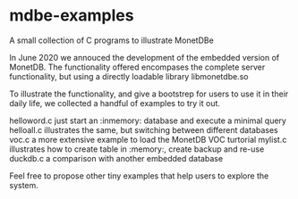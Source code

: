 # mdbe-examples
A small collection of C programs to illustrate MonetDBe

In June 2020 we annouced the development of the embedded version of MonetDB. 
The functionality offered encompases the complete server functionality, but using
a directly loadable library libmonetdbe.so

To illustrate the functionality, and give a bootstrep for users to use it in their
daily life, we collected a handful of examples to try it out.

helloword.c  just start an :inmemory: database and execute a minimal query
helloall.c    illustrates the same, but switching between different databases
voc.c a more extensive example to load the MonetDB VOC turtorial
mylist.c    illustrates how to create table in :memory:, create backup and re-use
duckdb.c  a comparison with another embedded database

Feel free to propose other tiny examples that help users to explore the system.
